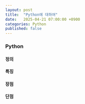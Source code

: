 ```yaml
---
layout: post
title:  "Python에 대하여"
date:   2025-04-21 07:00:00 +0900
categories: Python
published: false
---
```


### Python

#### 정의
#### 특징
#### 장점
#### 단점